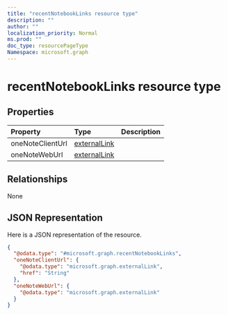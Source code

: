 ```yaml
---
title: "recentNotebookLinks resource type"
description: ""
author: ""
localization_priority: Normal
ms.prod: ""
doc_type: resourcePageType
Namespace: microsoft.graph
---
```



# recentNotebookLinks resource type



## Properties
|Property|Type|Description|
|:---|:---|:---|
|oneNoteClientUrl|[externalLink](../resources/externalLink.md)||
|oneNoteWebUrl|[externalLink](../resources/externalLink.md)||

## Relationships
None

## JSON Representation
Here is a JSON representation of the resource.
<!-- {
  "blockType": "resource",
  "@odata.type": "microsoft.graph.recentNotebookLinks"
}
-->
``` json
{
  "@odata.type": "#microsoft.graph.recentNotebookLinks",
  "oneNoteClientUrl": {
    "@odata.type": "microsoft.graph.externalLink",
    "href": "String"
  },
  "oneNoteWebUrl": {
    "@odata.type": "microsoft.graph.externalLink"
  }
}
```

